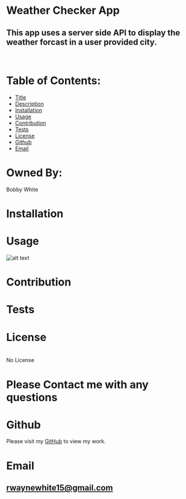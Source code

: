 # Weather Checker App

  ## This app uses a server side API to display the weather forcast in a user provided city.

  <br>

  # Table of Contents:
  * [Title](#Title)
  * [Description](#Description)
  * [Installation](#Installation)
  * [Usage](#Usage)
  * [Contribution](#Contribution)
  * [Tests](#Tests)
  * [License](#License)
  * [Github](#Github)
  * [Email](#Email)
  
  # Owned By:
  Bobby White

  # Installation
  

  # Usage
  ![alt text](assets/images/)
  
  # Contribution
  

  # Tests
  
  
  # License
  
  <br>
  No License
  
  <br>

  # Please Contact me with any questions

  # Github
  Please visit my [GitHub](https://github.com/rwaynewhite15) to view my work.
  
  # Email
  ## rwaynewhite15@gmail.com